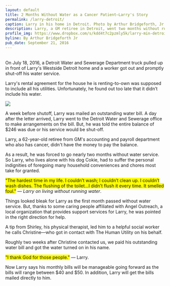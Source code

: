 ```yaml
---
layout: default
title: 2 Months Without Water as a Cancer Patient—Larry's Story
permalink: /larry-detroit/
caption: Larry in his home in Detroit. Photo by Arthur Bridgeforth, Jr. 2016.
description: Larry, a GM retiree in Detroit, went two months without running water before he found The Human Utility
profile_img: https://www.dropbox.com/s/kdd4t7c2pzmly5k/larry-min-detroit-min.jpg?dl=1
byline: By Arthur Bridgeforth Jr
pub_date: September 21, 2016
---
```



<br />
On July 18, 2016, a Detroit Water and Sewerage Department truck pulled up in front of Larry's Westside Detroit home and a worker got out and promptly shut-off his water service.

Larry's rental agreement for the house he is renting-to-own was supposed to include all his utilities. Unfortunately, he found out too late that it didn’t include his water.

<img src="{{ page.profile_img }}" class="img-fluid">

A week before shutoff, Larry was mailed an outstanding water bill. A day after the letter arrived, Larry went to the Detroit Water and Sewerage office to make arrangements on the bill. But, he was told the entire balance of $246 was due or his service would be shut-off.

Larry, a 62-year-old retiree from GM's accounting and payroll department who also has cancer, didn't have the money to pay the balance.

As a result, he was forced to go nearly two months without water service. So Larry, who lives alone with his dog Cokie, had to suffer the personal indignities of foregoing many household conveniences and chores most take for granted.

<span style="background-color: #ffff00;">"The hardest time in my life. I couldn’t wash; I couldn’t clean up. I couldn’t wash dishes. The flushing of the toilet...I didn’t flush it every time. It smelled foul."</span> — <em>Larry on living without running water</em>.

Things looked bleak for Larry as the first month passed without water service. But, thanks to some caring people affiliated with Angel Outreach, a local organization that provides support services for Larry, he was pointed in the right direction for help.

A tip from Shirley, his physical therapist, led him to a helpful social worker he calls Christine—who got in contact with The Human Utility on his behalf.  

Roughly two weeks after Christine contacted us, we paid his outstanding water bill and got the water turned on in his name.  

<span style="background-color: #ffff00;">"I thank God for those people."</span> — Larry.

Now Larry says his monthly bills will be manageable going forward as the bills will range between $40 and $50. In addition, Larry will get the bills mailed directly to him.
